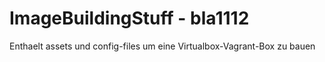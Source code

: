 # ImageBuildingStuff - bla1112
Enthaelt assets und config-files um eine Virtualbox-Vagrant-Box zu bauen
